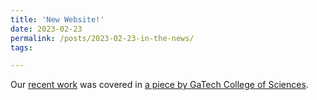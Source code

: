 ```yaml
---
title: 'New Website!'
date: 2023-02-23
permalink: /posts/2023-02-23-in-the-news/
tags:

---
```


Our [recent work](https://www.nature.com/articles/s41586-022-05262-3) was covered in [a piece by GaTech College of Sciences](https://cos.gatech.edu/news/new-quantum-state-discovered-trimer-honeycomb-material).

